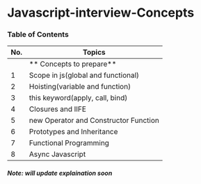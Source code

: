 # Javascript-interview-Concepts

### Table of Contents

| No. | Topics |
| --- | --------- |
|   | ** Concepts to prepare** |
|1  | Scope in js(global and functional) |
|2  | Hoisting(variable and function)|
|3  | this keyword(apply, call, bind) |
|4  | Closures and IIFE |
|5  | new Operator and Constructor Function |
|6  | Prototypes and Inheritance |
|7  | Functional Programming|
|8  | Async Javascript|


##### Note: will update explaination soon
